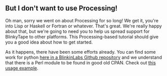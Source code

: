 ## But I don't want to use Processing!
Oh man, sorry we went on about Processing for so long! We get it, you're into Lisp or Haskell or Fortran or whatever. That's great. We're really happy about that, but we're going to need you to help us spread support for BlinkyTape to other platforms. This Processing-based tutorial should give you a good idea about how to get started.

As it happens, there have been some efforts already. You can find some work for python [here in a BlinkinLabs Github repository](https://github.com/Blinkinlabs/BlinkyTape_Python) and we understand that there is a Perl module to be found in good old CPAN.  Check out [this usage example](https://github.com/Blinkinlabs/BlinkyTape_Perl).

